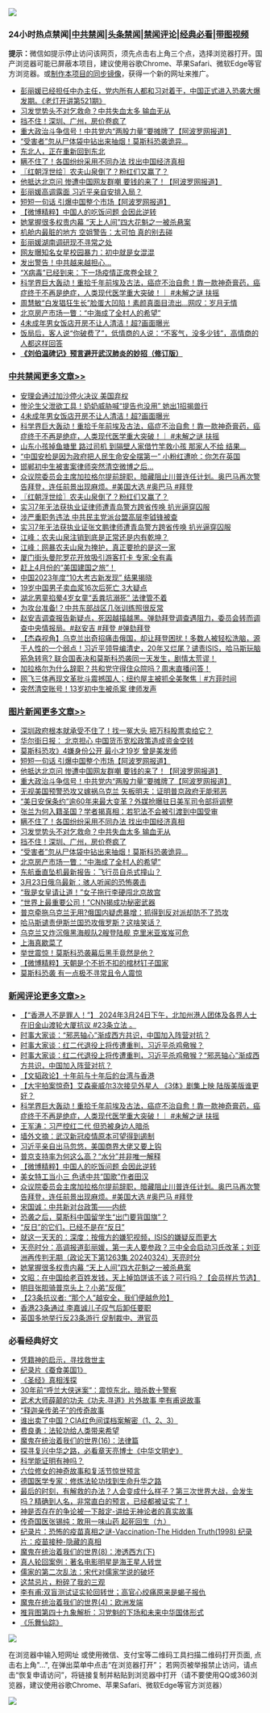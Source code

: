![](https://raw.githubusercontent.com/jsvpn/jsproxy/dev/64photo/fqnews-qr.jpg)

<div id="tt">
<h3>24小时热点禁闻|<a href="#%E4%B8%AD%E5%85%B1%E7%A6%81%E9%97%BB%E6%9B%B4%E5%A4%9A%E6%96%87%E7%AB%A0">中共禁闻</a>|<a href="#%E5%9B%BE%E7%89%87%E6%96%B0%E9%97%BB%E6%9B%B4%E5%A4%9A%E6%96%87%E7%AB%A0">头条禁闻</a>|<a href="#%E6%96%B0%E9%97%BB%E8%AF%84%E8%AE%BA%E6%9B%B4%E5%A4%9A%E6%96%87%E7%AB%A0">禁闻评论|<a href="#%E5%BF%85%E7%9C%8B%E7%BB%8F%E5%85%B8%E5%A5%BD%E6%96%87">经典必看</a>|<a href="https://9290254.xyz/3" target="_blank">带图视频</a></h3>
<div><b>提示：</b>微信如提示停止访问该网页，须先点击右上角三个点，选择浏览器打开。国产浏览器可能已屏蔽本项目，建议使用谷歌Chrome、苹果Safari、微软Edge等官方浏览器。或<a href="%E5%88%B6%E4%BD%9Cgit%E7%A6%81%E9%97%BB%E9%95%9C%E5%83%8F.md">制作本项目的同步镜像</a>，获得一个新的网址来推广。</div>
<ul>

<li><a href="/sohnews/20240325/2017046.md">彭丽媛已经担任中办主任，党内所有人都和习对着干，中国正式进入恐袭大爆发期。《老灯开讲第521期》</a></li>
<li><a href="/topimagenews/20240325/2016964.md">习发觉势头不对乞救命？中共失血太多 输血无从</a></li>
<li><a href="/topimagenews/20240325/2016953.md">挡不住！深圳、广州，房价卷疯了</a></li>
<li><a href="/topimagenews/20240325/2017050.md">重大政治斗争信号！中共党内“两股力量”要摊牌了【阿波罗网报道】</a></li>
<li><a href="/topimagenews/20240325/2016925.md">“受害者”忽从尸体袋中钻出来抽烟！莫斯科恐袭诡异…</a></li>
<li><a href="/finance/20240325/2016954.md">东北人，正在重新回到东北</a></li>
<li><a href="/topimagenews/20240325/2016986.md">瞒不住了！各国纷纷采用不同办法 找出中国经济真相</a></li>
<li><a href="/cbnews/20240325/2016981.md">〖红朝浮世绘〗农夫山泉倒了？粉红们又赢了？</a></li>
<li><a href="/topimagenews/20240325/2017083.md">他抵达北京问 惨遭中国网友群嘲 要钱的来了！【阿波罗网报道】</a></li>
<li><a href="/baitai/20240325/2017130.md">彭丽媛高调露面 习近平亲自安排入局？</a></li>
<li><a href="/topimagenews/20240325/2017125.md">短短一句话 引爆中国整个市场【阿波罗网报道】</a></li>
<li><a href="/comments/20240325/2016988.md">【微博精粹】中国人的吃饭问题 会因此逆转</a></li>
<li><a href="/comments/20240325/2016927.md">她掌握很多权贵内幕 “天上人间”四大花魁之一被杀悬案</a></li>
<li><a href="/cnnews/20240325/2017107.md">机舱内最脏的地方 空姐警告：太可怕 真的别去碰</a></li>
<li><a href="/ssgc/20240325/2017131.md">彭丽媛湖南调研现不寻常之处</a></li>
<li><a href="/yule/20240325/2017056.md">网友曝知名女星校园暴力：初中就是女混混</a></li>
<li><a href="/cnnews/20240325/2016992.md">发出警告！中共越来越担心…</a></li>
<li><a href="/cnnews/20240325/2017028.md">“X病毒”已经到来：下一场疫情正席卷全球？</a></li>
<li><a href="/comments/20240325/2017124.md">科学界巨大轰动！重拾千年前埃及古法，癌症不治自愈！靠一款神奇膏药，癌症终于不再是绝症，人类现代医学重大突破！｜ #未解之谜 扶摇</a></li>
<li><a href="/yule/20240325/2016962.md">周慧敏“白发猖狂生长”脸蛋大凹陷！素颜真面目流出…网叹：岁月无情</a></li>
<li><a href="/topimagenews/20240325/2016918.md">北京房产市场一瞥：“中海成了全村人的希望”</a></li>
<li><a href="/cbnews/20240325/2017184.md">4未成年男女饭店开房不让人清洁！超?画面曝光</a></li>
<li><a href="/lifebaike/20240325/2016989.md">饭局后，客人说“你破费了”，低情商的人说：“不客气，没多少钱”，高情商的人都这样回答</a></li>
<li><b><a href="/comments/20200207/1272816.md" target="_blank">《刘伯温碑记》预言避开武汉肺炎的妙招（修订版）</a></b></li>
</ul>
</div>

<div class="catlist">
<h3><a href="/cbnews/" target="_blank">中共禁闻</a><span><a href="/cbnews/" target="_blank" rel="nofollow">更多文章>></a></span></h3>
<ul>
<li><a href="/cbnews/20240326/2017272.md" target="_blank">安理会通过加沙停火决议 美国弃权</a></li>
<li><a href="/cbnews/20240325/2017185.md" target="_blank">惨沦生父泄欲工具！奶奶威胁喊“提告也没用” 她出1招揭兽行</a></li>
<li><a href="/cbnews/20240325/2017184.md" target="_blank">4未成年男女饭店开房不让人清洁！超?画面曝光</a></li>
<li><a href="/comments/20240325/2017124.md" target="_blank">科学界巨大轰动！重拾千年前埃及古法，癌症不治自愈！靠一款神奇膏药，癌症终于不再是绝症，人类现代医学重大突破！｜ #未解之谜 扶摇</a></li>
<li><a href="/cbnews/20240325/2017091.md" target="_blank">山东小孩掉鱼塘里 路过司机 到隔壁人家借竹竿救小孩 那家人不给 结果&#8230;</a></li>
<li><a href="/cbnews/20240325/2017090.md" target="_blank">“中国安检是因为政府把人民生命安全摆第一” 小粉红遭呛：你怎在英国</a></li>
<li><a href="/cbnews/20240325/2017015.md" target="_blank">邯郸初中生被害案律师突然清空微博之后…</a></li>
<li><a href="/comments/20240325/2016984.md" target="_blank">众议院委员会主席加拉格尔提前辞职，暗藏阻止川普连任计划。奥巴马再次警告拜登，连任前景出现麻烦。#美国大选 #奥巴马 #拜登</a></li>
<li><a href="/cbnews/20240325/2016981.md" target="_blank">〖红朝浮世绘〗农夫山泉倒了？粉红们又赢了？</a></li>
<li><a href="/cbnews/20240325/2016870.md" target="_blank">实习7年无法获执业证律师遭青岛警方跨省传唤 扒光逼穿囚服</a></li>
<li><a href="/cbnews/20240325/2016867.md" target="_blank">涉严重职务违法 中共民主党派台盟高层李钺锋被查</a></li>
<li><a href="/cbnews/20240324/2016866.md" target="_blank">实习7年无法获执业证张文鹏律师遭青岛警方跨省传唤 扒光逼穿囚服</a></li>
<li><a href="/cbnews/20240324/2016855.md" target="_blank">江峰：农夫山泉注销到底是正常还是内有乾坤？</a></li>
<li><a href="/cbnews/20240324/2016829.md" target="_blank">江峰：网暴农夫山泉为掩护，真正要抢的是这一家</a></li>
<li><a href="/cbnews/20240324/2016772.md" target="_blank">厦门街头曼陀罗花开放吸引游客打卡 专家:全有毒</a></li>
<li><a href="/comments/20240324/2016757.md" target="_blank">赶上4月份的“美国建国之旅”！</a></li>
<li><a href="/cbnews/20240324/2016721.md" target="_blank">中国2023年度“10大考古新发现” 结果揭晓</a></li>
<li><a href="/cbnews/20240324/2016714.md" target="_blank">19岁中国男子卖血浆16次后死亡 3大疑点</a></li>
<li><a href="/cbnews/20240324/2016699.md" target="_blank">湖北男童掐晕4岁女童“丢粪坑溺死” 法律管不着</a></li>
<li><a href="/cbnews/20240324/2016686.md" target="_blank">为攻台准备!？中共东部战区几张训练照很反常</a></li>
<li><a href="/comments/20240324/2016685.md" target="_blank">赵安吉调查报告新疑点，死因越描越黑。弹劾拜登调查遇阻力，委员会转而调查中央情报局。#赵安吉 #拜登 #弹劾拜登</a></li>
<li><a href="/comments/20240324/2016651.md" target="_blank">【杰森视角】乌克兰出奇招痛击俄国，却让拜登困扰！多数人被轻松洗脑，源于人性的一个弱点！习近平领导编清史，20年又烂尾？谴责ISIS，哈马斯玩脑筋急转弯? 联合国表决和莫斯科恐袭同一天发生，剧情太荒谬！</a></li>
<li><a href="/comments/20240324/2016649.md" target="_blank">加拉格尔为什么辞职？共和党守得住众院吗？周末直播问答！</a></li>
<li><a href="/comments/20240324/2016607.md" target="_blank">网飞三体再现文革批斗震撼国人；纽约屋主被抓全美聚焦｜#方菲时间</a></li>
<li><a href="/cbnews/20240324/2016584.md" target="_blank">突然清空账号！13岁初中生被杀案 律师发声</a></li>

</ul>
</div>
<div class="catlist">
<h3><a href="/topimagenews/" target="_blank">图片新闻</a><span><a href="/topimagenews/" target="_blank" rel="nofollow">更多文章>></a></span></h3>
<ul>
<li><a href="/topimagenews/20240326/2017268.md" target="_blank">深圳政府根本就承受不住了！找一冤大头 把万科股票卖给它？</a></li>
<li><a href="/topimagenews/20240325/2017183.md" target="_blank">华尔街日报： 北京担心 中国货币宽松政策造成资金空转</a></li>
<li><a href="/topimagenews/20240325/2017149.md" target="_blank">莫斯科恐攻》4嫌身份公开 最小才19岁 曾是美发师</a></li>
<li><a href="/topimagenews/20240325/2017125.md" target="_blank">短短一句话 引爆中国整个市场【阿波罗网报道】</a></li>
<li><a href="/topimagenews/20240325/2017083.md" target="_blank">他抵达北京问 惨遭中国网友群嘲 要钱的来了！【阿波罗网报道】</a></li>
<li><a href="/topimagenews/20240325/2017050.md" target="_blank">重大政治斗争信号！中共党内“两股力量”要摊牌了【阿波罗网报道】</a></li>
<li><a href="/topimagenews/20240325/2017034.md" target="_blank">无视美国预警恐攻又嫁祸乌克兰 矢板明夫：证明普京政府无能邪恶</a></li>
<li><a href="/topimagenews/20240325/2017033.md" target="_blank">“美日安保条约”逾60年来最大变革？外媒抢曝驻日美军司令部将调整</a></li>
<li><a href="/topimagenews/20240325/2017014.md" target="_blank">张兰为何入籍圣国？学者揭真相：若犯法不会被引渡到中国受审</a></li>
<li><a href="/topimagenews/20240325/2016986.md" target="_blank">瞒不住了！各国纷纷采用不同办法 找出中国经济真相</a></li>
<li><a href="/topimagenews/20240325/2016964.md" target="_blank">习发觉势头不对乞救命？中共失血太多 输血无从</a></li>
<li><a href="/topimagenews/20240325/2016953.md" target="_blank">挡不住！深圳、广州，房价卷疯了</a></li>
<li><a href="/topimagenews/20240325/2016925.md" target="_blank">“受害者”忽从尸体袋中钻出来抽烟！莫斯科恐袭诡异…</a></li>
<li><a href="/topimagenews/20240325/2016918.md" target="_blank">北京房产市场一瞥：“中海成了全村人的希望”</a></li>
<li><a href="/topimagenews/20240325/2016910.md" target="_blank">东航垂直坠机最新报告：飞行员自杀式撞山？</a></li>
<li><a href="/topimagenews/20240325/2016909.md" target="_blank">3月23日俄乌最新：骇人听闻的恐怖袭击</a></li>
<li><a href="/topimagenews/20240325/2016905.md" target="_blank">“我是女皇请让道！”女子拖行李硬闯北京故宫</a></li>
<li><a href="/topimagenews/20240325/2016901.md" target="_blank">“世界上最重要公司！”CNN揭成功秘密武器</a></li>
<li><a href="/topimagenews/20240324/2016818.md" target="_blank">普京牵拖乌克兰无用?俄国内疑虑暴增：抓得到反对派却防不了恐攻</a></li>
<li><a href="/topimagenews/20240324/2016817.md" target="_blank">哈马斯谴责伊斯兰国恐攻俄罗斯？这啥笑话？</a></li>
<li><a href="/topimagenews/20240324/2016816.md" target="_blank">乌克兰又炸沉俄黑海舰队2艘登陆舰 克里米亚岌岌可危</a></li>
<li><a href="/topimagenews/20240324/2016703.md" target="_blank">上海真歇菜了</a></li>
<li><a href="/topimagenews/20240324/2016702.md" target="_blank">举世震惊！莫斯科恐袭幕后黑手竟然是他？</a></li>
<li><a href="/topimagenews/20240324/2016698.md" target="_blank">【微博精粹】天朝是个不折不扣的棺材钉子国家</a></li>
<li><a href="/topimagenews/20240324/2016661.md" target="_blank">莫斯科恐袭 有一点极不寻常且令人震惊</a></li>

</ul>
</div>
<div class="catlist">
<h3><a href="/comments/" target="_blank">新闻评论</a><span><a href="/comments/" target="_blank" rel="nofollow">更多文章>></a></span></h3>
<ul>
<li><a href="/comments/20240326/2017247.md" target="_blank">【“香港人不是罪人！”】 2024年3月24日下午，北加州港人团体及各界人士在旧金山渡轮大厦抗议 #23条立法 。</a></li>
<li><a href="/comments/20240325/2017174.md" target="_blank">时事大家谈：“邪恶轴心”渐成西方共识，中国加入阵营对抗？</a></li>
<li><a href="/comments/20240325/2017172.md" target="_blank">时事大家谈：红二代退役上将传遭重判，习近平杀鸡儆猴？</a></li>
<li><a href="/comments/20240325/2017171.md" target="_blank">时事大家谈：红二代退役上将传遭重判，习近平杀鸡儆猴？“邪恶轴心”渐成西方共识，中国加入阵营对抗？</a></li>
<li><a href="/comments/20240325/2017153.md" target="_blank">【文韬政论】十年前与十年后的台湾与香港</a></li>
<li><a href="/comments/20240325/2017139.md" target="_blank">【大宇拍案惊奇】艾森豪威尔3次接见外星人 《3体》剧集上映 陆版美版谁更好？</a></li>
<li><a href="/comments/20240325/2017124.md" target="_blank">科学界巨大轰动！重拾千年前埃及古法，癌症不治自愈！靠一款神奇膏药，癌症终于不再是绝症，人类现代医学重大突破！｜ #未解之谜 扶摇</a></li>
<li><a href="/comments/20240325/2017120.md" target="_blank">王军涛：习严控红二代 但恐被身边人暗杀</a></li>
<li><a href="/comments/20240325/2017039.md" target="_blank">墙外文摘：武汉新冠疫情原本可望得到遏制</a></li>
<li><a href="/comments/20240325/2017038.md" target="_blank">习近平亲自出马忽悠，美国商界大佬又要上钩</a></li>
<li><a href="/comments/20240325/2017010.md" target="_blank">普京支持率为何这么高？“水分”并非唯一解释</a></li>
<li><a href="/comments/20240325/2016988.md" target="_blank">【微博精粹】中国人的吃饭问题 会因此逆转</a></li>
<li><a href="/comments/20240325/2016987.md" target="_blank">美女特工当小三 色诱中共“国歌”作者田汉</a></li>
<li><a href="/comments/20240325/2016984.md" target="_blank">众议院委员会主席加拉格尔提前辞职，暗藏阻止川普连任计划。奥巴马再次警告拜登，连任前景出现麻烦。#美国大选 #奥巴马 #拜登</a></li>
<li><a href="/comments/20240325/2016979.md" target="_blank">宋国诚：中共新对台政策——内统</a></li>
<li><a href="/comments/20240325/2016978.md" target="_blank">恐袭之后，莫斯科中国留学生“出门要背国旗”？</a></li>
<li><a href="/comments/20240325/2016977.md" target="_blank">“反日”的它们，已经不是在“反日”</a></li>
<li><a href="/comments/20240325/2016976.md" target="_blank">就这一天天的：深度：按俄方的嫌犯视频，ISIS的嫌疑反而更大</a></li>
<li><a href="/comments/20240325/2016942.md" target="_blank">天亮时分：高调报道彭丽媛，第一夫人要参政？三中全会启动习氏改革；刘亚洲再传判无期（政论天下第1263集 20240324）天亮时分</a></li>
<li><a href="/comments/20240325/2016927.md" target="_blank">她掌握很多权贵内幕 “天上人间”四大花魁之一被杀悬案</a></li>
<li><a href="/comments/20240325/2016917.md" target="_blank">文昭：在中国给老百姓发钱，天上掉馅饼该不该？可行吗？【会员样片节选】</a></li>
<li><a href="/comments/20240325/2016902.md" target="_blank">明目张胆骑普京头上？小弟“反俄”</a></li>
<li><a href="/comments/20240325/2016891.md" target="_blank">【23条抗议者: “那个人”越安全，我们便越危险】</a></li>
<li><a href="/comments/20240324/2016811.md" target="_blank">香港23条通过 李嘉诚儿子叹气后卸任要职</a></li>
<li><a href="/comments/20240324/2016810.md" target="_blank">英国多地举行反23条游行 促制裁中、港官员</a></li>

</ul>
</div>

<div class="catlist">
<h3>必看经典好文</h3>
<ul>
<li><a href="/tculture/xiulian/20150708/421752.md" target="_blank">凭籍神的启示，寻找救世主</a></li>
<li><a href="/taiwannews/20210119/1470524.md" target="_blank">纪录片《蚕食美国1》</a></li>
<li><a href="/tculture/20201113/1430493.md" target="_blank">《圣经》真相浅探</a></li>
<li><a href="/topimagenews/20171017/843193.md" target="_blank">30年前“呼兰大侠迷案”：震惊东北，暗杀数十警察</a></li>
<li><a href="/topimagenews/20181117/1032655.md" target="_blank">武术大师薛颠的功夫《功夫.寻道》片外故事 李有甫说故事</a></li>
<li><a href="/tculture/20121214/86862.md" target="_blank">“释迦亲传弟子”的传奇故事</a></li>
<li><a href="/comments/20230715/1908335.md" target="_blank">谁出卖了中国？CIA红色间谍档案解密（1、2、3）</a></li>
<li><a href="/comments/20220522/1736045.md" target="_blank">费良勇：法轮功给人类带来希望</a></li>
<li><a href="/topimagenews/20180615/958090.md" target="_blank">魔鬼在统治着我们的世界(16)：法律篇</a></li>
<li><a href="/comments/20220808/1768773.md" target="_blank">探寻复兴中华之路，必看章天亮博士《中华文明史》</a></li>
<li><a href="/comments/20220112/1678403.md" target="_blank">科学能证明有神吗？</a></li>
<li><a href="/tculture/20130420/118886.md" target="_blank">六位修女的神奇故事和复活节惊世预言</a></li>
<li><a href="/comments/20200607/783186.md" target="_blank">德国医学专家：修炼法轮功找到生命升华之路</a></li>
<li><a href="/comments/20221021/1800167.md" target="_blank">最后的时刻，有解救的办法？人会变成什么样子？第三次世界大战，会发生吗？精确到人名，非常直白的预言，已经都被证实了！</a></li>
<li><a href="/tculture/20120629/35483.md" target="_blank">神是否存在的争论被一下敲定-讲给无神论者的真实故事</a></li>
<li><a href="/comments/20220214/1691990.md" target="_blank">传奇国医张锡纯：敢用一味山药 起死回生（九）</a></li>
<li><a href="/topimagenews/20180408/925060.md" target="_blank">纪录片：恐怖的疫苗真相之谜-Vaccination-The Hidden Truth(1998) 纪录片：疫苗接种-隐藏的真相</a></li>
<li><a href="/topimagenews/20180527/948714.md" target="_blank">魔鬼在统治着我们的世界(8)：渗透西方(下)</a></li>
<li><a href="/comments/20200523/1332915.md" target="_blank">真人轮回案例：著名电影明星是海王星人转世</a></li>
<li><a href="/tculture/20181126/1037279.md" target="_blank">儒家的第二次乱法：宋代对儒家学说的破坏</a></li>
<li><a href="/yule/20210123/1473216.md" target="_blank">这禁忌片，粉碎了我的三观</a></li>
<li><a href="/comments/20210810/1603672.md" target="_blank">李有甫:双盲测试证实轮回转世；高官心绞痛原来是蝎子报仇</a></li>
<li><a href="/topimagenews/20180522/946266.md" target="_blank">魔鬼在统治着我们的世界(4)：欧洲发端</a></li>
<li><a href="/tculture/20240109/1985462.md" target="_blank">推背图第四十九象解析：习党魁的下场和未来中华国体形式</a></li>
<li><a href="/comments/20200527/783191.md" target="_blank">《乐舞仙踪》</a></li>

</ul>
</div>

![](https://raw.githubusercontent.com/jsvpn/jsproxy/dev/64photo/fqnews-qr.jpg)

在浏览器中输入短网址 或使用微信、支付宝等二维码工具扫描二维码打开页面, 点击右上角"...", 在弹出菜单中点击“在浏览器打开”； 若网页被举报禁止访问，请点击“恢复申请访问”，将链接复制并粘贴到浏览器中打开（请不要使用QQ或360浏览器，建议使用谷歌Chrome、苹果Safari、微软Edge等官方浏览器）

![](https://raw.githubusercontent.com/jsvpn/jsproxy/dev/64photo/wx.jpg)